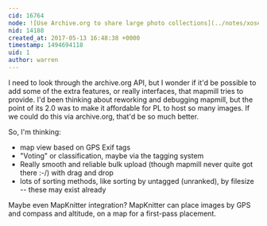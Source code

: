 ```yaml
---
cid: 16764
node: ![Use Archive.org to share large photo collections](../notes/xose/05-13-2017/use-archive-org-to-share-large-photo-collections)
nid: 14188
created_at: 2017-05-13 16:48:38 +0000
timestamp: 1494694118
uid: 1
author: warren
---
```


I need to look through the archive.org API, but I wonder if it'd be possible to add some of the extra features, or really interfaces, that mapmill tries to provide. I'd been thinking about reworking and debugging mapmill, but the point of its 2.0 was to make it affordable for PL to host so many images. If we could do this via archive.org, that'd be so much better. 

So, I'm thinking:

* map view based on GPS Exif tags
* "Voting" or classification, maybe via the tagging system
* Really smooth and reliable bulk upload (though mapmill never quite got there :-/) with drag and drop
* lots of sorting methods, like sorting by untagged (unranked), by filesize -- these may exist already

Maybe even MapKnitter integration? MapKnitter can place images by GPS and compass and altitude, on a map for a first-pass placement. 